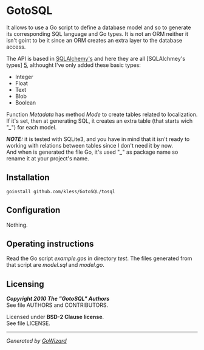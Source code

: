 GotoSQL
=======

It allows to use a Go script to define a database model and so to generate its
corresponding SQL language and Go types. It is not an ORM neither it isn't
goint to be it since an ORM creates an extra layer to the database access.

The API is based in [SQLAlchemy's][4] and here they are all [SQLAlchmey's types]
[5], althought I've only added these basic types:

+ Integer
+ Float
+ Text
+ Blob
+ Boolean

Function *Metadata* has method *Mode* to create tables related to localization.
If it's set, then at generating SQL, it creates an extra table (that starts wich
"***_***") for each model.

***NOTE:*** it is tested with SQLite3, and you have in mind that it isn't ready
to working with relations between tables since I don't need it by now.  
And when is generated the file Go, it's used "***_***" as package name so rename
it at your project's name.


[4]: http://www.sqlalchemy.org/
[5]: http://www.sqlalchemy.org/docs/core/types.html


## Installation

	goinstall github.com/kless/GotoSQL/tosql


## Configuration

Nothing.


## Operating instructions

Read the Go script *example.gos* in directory *test*. The files generated from
that script are *model.sql* and *model.go*.


## Licensing

***Copyright 2010  The "GotoSQL" Authors***  
See file AUTHORS and CONTRIBUTORS.

Licensed under **BSD-2 Clause license**.  
See file LICENSE.


* * *
*Generated by [GoWizard](https://github.com/kless/GoWizard)*

